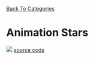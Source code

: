 [Back To Categories](https://github.com/qzpimae/Animations/tree/main#readme)

# Animation Stars

![](starsv1.gif)
[source code](https://github.com/qzpimae/Animations/tree/main/Mar2020/starsfeild/lightspeed16.js)

<p>&nbsp<p><p>&nbsp<p>

